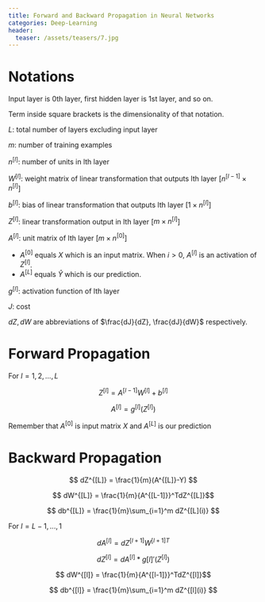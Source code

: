 ```yaml
---
title: Forward and Backward Propagation in Neural Networks
categories: Deep-Learning
header:
  teaser: /assets/teasers/7.jpg
---
```


# Notations

Input layer is 0th layer, first hidden layer is 1st layer, and so on.

Term inside square brackets is the dimensionality of that notation.

$L$: total number of layers excluding input layer

$m$: number of training examples

$n^{[l]}$: number of units in lth layer

$W^{[l]}$: weight matrix of linear transformation that outputs lth layer [$n^{[l-1]}\times n^{[l]}$]

$b^{[l]}$: bias of linear transformation that outputs lth layer [$1 \times n^{[l]}$]

$Z^{[l]}$: linear transformation output in lth layer [$m\times n^{[l]}$]

$A^{[l]}$: unit matrix of lth layer [$m\times n^{[0]}$] <br>
* $A^{[0]}$ equals $X$ which is an input matrix. When $i>0$, $A^{[l]}$ is an activation of $Z^{[l]}$.
* $A^{[L]}$ equals $\hat{Y}$ which is our prediction.

$g^{[l]}$: activation function of lth layer

$J$: cost

$dZ, dW$ are abbreviations of $\frac{dJ}{dZ}, \frac{dJ}{dW}$ respectively.

# Forward Propagation

For $l=1,2,...,L$

$$ Z^{[l]} = A^{[l-1]}W^{[l]}+b^{[l]} $$

$$ A^{[l]} = g^{[l]}(Z^{[l]}) $$

Remember that $A^{[0]}$ is input matrix $X$ and $A^{[L]}$ is our prediction

# Backward Propagation

$$ dZ^{[L]} = \frac{1}{m}(A^{[L]}-Y) $$

$$ dW^{[L]} = \frac{1}{m}{A^{[L-1]}}^TdZ^{[L]}$$

$$ db^{[L]} = \frac{1}{m}\sum_{i=1}^m dZ^{[L](i)} $$

For $l=L-1,...,1$

$$ dA^{[l]} = dZ^{[l+1]}{W^{[l+1]}}^T $$

$$ dZ^{[l]} = dA^{[l]}*g{[l]}'(Z^{[l]}) $$

$$ dW^{[l]} = \frac{1}{m}{A^{[l-1]}}^TdZ^{[l]}$$

$$ db^{[l]} = \frac{1}{m}\sum_{i=1}^m dZ^{[l](i)} $$
